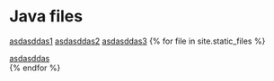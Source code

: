 # Java files
<a href="sad">asdasddas1</a>
<a href="sad">asdasddas2</a>
<a href="sad">asdasddas3</a>
{% for file in site.static_files %}
<div><a href="sad">asdasddas</a></div>
{% endfor %}
